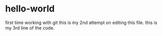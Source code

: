 # hello-world
first time working with git
this is my 2nd attempt on editing this file.
this is my 3rd line of the code.
